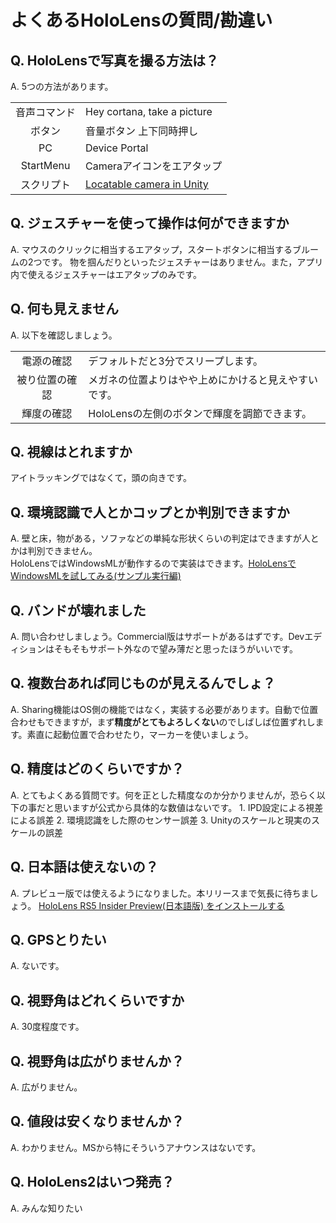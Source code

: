 # よくあるHoloLensの質問/勘違い
## Q. HoloLensで写真を撮る方法は？  
A. 5つの方法があります。

|||
|:---:|:---|
|音声コマンド|Hey cortana, take a picture|
|ボタン|音量ボタン 上下同時押し|
|PC|Device Portal|
|StartMenu|Cameraアイコンをエアタップ|
|スクリプト|[Locatable camera in Unity](https://docs.microsoft.com/en-us/windows/mixed-reality/locatable-camera-in-unity)|

## Q. ジェスチャーを使って操作は何ができますか 
A. マウスのクリックに相当するエアタップ，スタートボタンに相当するブルームの2つです。
    物を掴んだりといったジェスチャーはありません。また，アプリ内で使えるジェスチャーはエアタップのみです。
    
## Q. 何も見えません  
A. 以下を確認しましょう。  

|||
|:---:|:---|
|電源の確認|デフォルトだと3分でスリープします。|
|被り位置の確認|メガネの位置よりはやや上めにかけると見えやすいです。|
|輝度の確認|HoloLensの左側のボタンで輝度を調節できます。|
    
## Q. 視線はとれますか 
アイトラッキングではなくて，頭の向きです。

## Q. 環境認識で人とかコップとか判別できますか
A. 壁と床，物がある，ソファなどの単純な形状くらいの判定はできますが人とかは判別できません。  
    HoloLensではWindowsMLが動作するので実装はできます。[HoloLensでWindowsMLを試してみる(サンプル実行編)](http://akihiro-document.azurewebsites.net/post/hololens_windowsmachinelearningsample/)

## Q. バンドが壊れました  
A. 問い合わせしましょう。Commercial版はサポートがあるはずです。Devエディションはそもそもサポート外なので望み薄だと思ったほうがいいです。

## Q. 複数台あれば同じものが見えるんでしょ？  
A. Sharing機能はOS側の機能ではなく，実装する必要があります。自動で位置合わせもできますが，まず<b>精度がとてもよろしくない</b>のでしばしば位置ずれします。素直に起動位置で合わせたり，マーカーを使いましょう。

## Q. 精度はどのくらいですか？    
A. とてもよくある質問です。何を正とした精度なのか分かりませんが，恐らく以下の事だと思いますが公式から具体的な数値はないです。
    1. IPD設定による視差による誤差
    2. 環境認識をした際のセンサー誤差
    3. Unityのスケールと現実のスケールの誤差
    
## Q. 日本語は使えないの？  
A. プレビュー版では使えるようになりました。本リリースまで気長に待ちましょう。
    [HoloLens RS5 Insider Preview(日本語版) をインストールする](http://bluebirdofoz.hatenablog.com/entry/2018/07/31/011138)

## Q. GPSとりたい  
A. ないです。
    
## Q. 視野角はどれくらいですか
A. 30度程度です。
    
## Q. 視野角は広がりませんか？  
A. 広がりません。

## Q. 値段は安くなりませんか？  
A. わかりません。MSから特にそういうアナウンスはないです。

## Q. HoloLens2はいつ発売？  
A. みんな知りたい
